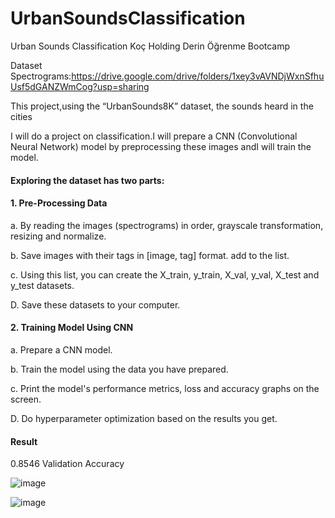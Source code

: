 # UrbanSoundsClassification
Urban Sounds Classification Koç Holding Derin Öğrenme Bootcamp

Dataset
Spectrograms:https://drive.google.com/drive/folders/1xey3vAVNDjWxnSfhuUsf5dGANZWmCog?usp=sharing

This project,using the “UrbanSounds8K” dataset, the sounds heard in the cities

I will do a project on classification.I will prepare a CNN (Convolutional Neural Network) model by preprocessing these images andI will train the model.  

#### Exploring the dataset has two parts:

#### 1. Pre-Processing Data

a. By reading the images (spectrograms) in order, grayscale transformation, resizing
and normalize.

b. Save images with their tags in [image, tag] format.
add to the list.

c. Using this list, you can create the X_train, y_train, X_val, y_val, X_test and y_test  datasets.


D. Save these datasets to your computer.

#### 2. Training Model Using CNN

a. Prepare a CNN model.

b. Train the model using the data you have prepared.

c. Print the model's performance metrics, loss and accuracy graphs on the screen.

D. Do hyperparameter optimization based on the results you get.

#### Result
0.8546 Validation Accuracy

![image](https://user-images.githubusercontent.com/60732734/193809103-a1363e73-56e1-4d31-8f41-e27838be64c8.png)

![image](https://user-images.githubusercontent.com/60732734/193809218-75e42fb5-1403-4cd7-a0b3-96c5ea9a138b.png)



